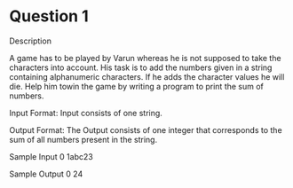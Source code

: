 
# Question 1
Description

A game has to be played by Varun whereas he is not supposed to take the characters into account. His task is to add the numbers given in a string containing alphanumeric characters. If he adds the character values he will die. Help him towin the game by writing a program to print the sum of numbers.

Input Format:
Input consists of one string.

Output Format:
The Output consists of one integer that corresponds to the sum of all numbers present in the string.

Sample Input 0
1abc23

Sample Output 0
24